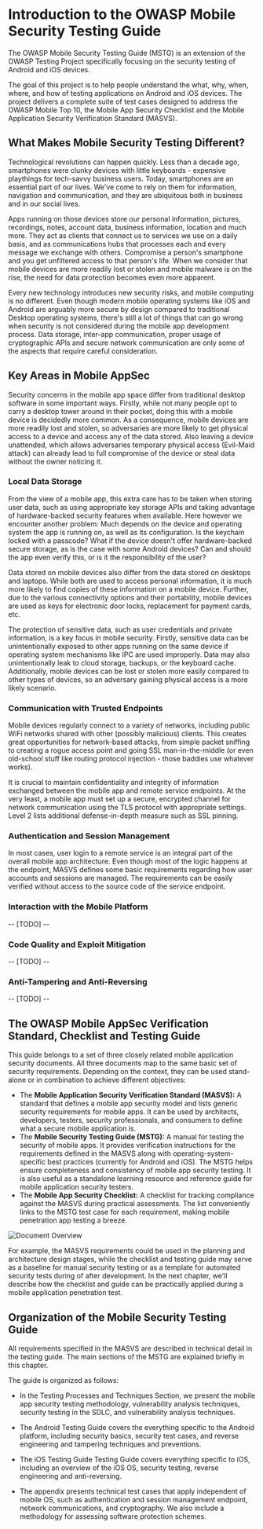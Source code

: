 # Introduction to the OWASP Mobile Security Testing Guide

The OWASP Mobile Security Testing Guide (MSTG) is an extension of the OWASP Testing Project specifically focusing on the security testing of Android and iOS devices.

The goal of this project is to help people understand the what, why, when, where, and how of testing applications on Android and iOS devices. The project delivers a complete suite of test cases designed to address the OWASP Mobile Top 10, the Mobile App Security Checklist and the Mobile Application Security Verification Standard (MASVS). 

## What Makes Mobile Security Testing Different?

Technological revolutions can happen quickly. Less than a decade ago, smartphones were clunky devices with little keyboards - expensive playthings for tech-savvy business users. Today, smartphones are an essential part of our lives. We've come to rely on them for information, navigation and communication, and they are ubiquitous both in business and in our social lives.

Apps running on those devices store our personal information, pictures, recordings, notes, account data, business information, location and much more. They act as clients that connect us to services we use on a daily basis, and as communications hubs that processes each and every message we exchange with others. Compromise a person's smartphone and you get unfiltered access to that person's life. When we consider that mobile devices are more readily lost or stolen and mobile malware is on the rise, the need for data protection becomes even more apparent.

Every new technology introduces new security risks, and mobile computing is no different. Even though modern mobile operating systems like iOS and Android are arguably more secure by design compared to traditional Desktop operating systems, there's still a lot of things that can go wrong when security is not considered during the mobile app development process. Data storage, inter-app communication, proper usage of cryptographic APIs and secure network communication are only some of the aspects that require careful consideration.

## Key Areas in Mobile AppSec

Security concerns in the mobile app space differ from traditional desktop software in some important ways. Firstly, while not many people opt to carry a desktop tower around in their pocket, doing this with a mobile device is decidedly more common. As a consequence, mobile devices are more readily lost and stolen, so adversaries are more likely to get physical access to a device and access any of the data stored. Also leaving a device unattended, which allows adversaries temporary physical access (Evil-Maid attack) can already lead to full compromise of the device or steal data without the owner noticing it.

### Local Data Storage

From the view of a mobile app, this extra care has to be taken when storing user data, such as using appropriate key storage APIs and taking advantage of hardware-backed security features when available. Here however we encounter another problem: Much depends on the device and operating system the app is running on, as well as its configuration. Is the keychain locked with a passcode? What if the device doesn't offer hardware-backed secure storage, as is the case with some Android devices? Can and should the app even verify this, or is it the responsibility of the user?

Data stored on mobile devices also differ from the data stored on desktops and laptops. While both are used to access personal information, it is much more likely to find copies of these information on a mobile device. Further, due to the various connectivity options and their portability, mobile devices are used as keys for electronic door locks, replacement for payment cards, etc.

The protection of sensitive data, such as user credentials and private information, is a key focus in mobile security. Firstly, sensitive data can be unintentionally exposed to other apps running on the same device if operating system mechanisms like IPC are used improperly. Data may also unintentionally leak to cloud storage, backups, or the keyboard cache. Additionally, mobile devices can be lost or stolen more easily compared to other types of devices, so an adversary gaining physical access is a more likely scenario.

### Communication with Trusted Endpoints

Mobile devices regularly connect to a variety of networks, including public WiFi networks shared with other (possibly malicious) clients. This creates great opportunities for network-based attacks, from simple packet sniffing to creating a rogue access point and going SSL man-in-the-middle (or even old-school stuff like routing protocol injection - those baddies use whatever works).

It is crucial to maintain confidentiality and integrity of information exchanged between the mobile app and remote service endpoints. At the very least, a mobile app must set up a secure, encrypted channel for network communication using the TLS protocol with appropriate settings. Level 2 lists additional defense-in-depth measure such as SSL pinning.

### Authentication and Session Management

In most cases, user login to a remote service is an integral part of the overall mobile app architecture. Even though most of the logic happens at the endpoint, MASVS defines some basic requirements regarding how user accounts and sessions are managed. The requirements can be easily verified without access to the source code of the service endpoint.

### Interaction with the Mobile Platform

-- [TODO] --

### Code Quality and Exploit Mitigation

-- [TODO] --

### Anti-Tampering and Anti-Reversing

-- [TODO] --

## The OWASP Mobile AppSec Verification Standard, Checklist and Testing Guide

This guide belongs to a set of three closely related mobile application security documents. All three documents map to the same basic set of security requirements. Depending on the context, they can be used stand-alone or in combination to achieve different objectives:

* The **Mobile Application Security Verification Standard (MASVS):** A standard that defines a mobile app security model and lists generic security requirements for mobile apps. It can be used by architects, developers, testers, security professionals, and consumers to define what a secure mobile application is.
* The **Mobile Security Testing Guide (MSTG):** A manual for testing the security of mobile apps. It provides verification instructions for the requirements defined in the MASVS along with operating-system-specific best practices (currently for Android and iOS). The MSTG helps ensure completeness and consistency of mobile app security testing. It is also useful as a standalone learning resource and reference guide for mobile application security testers.
* The **Mobile App Security Checklist:** A checklist for tracking compliance against the MASVS during practical assessments. The list conveniently links to the MSTG test case for each requirement, making mobile penetration app testing a breeze.

![Document Overview](Images/Chapters/0x03/owasp-mobile-overview.jpg)

For example, the MASVS requirements could be used in the planning and architecture design stages, while the checklist and testing guide may serve as a baseline for manual security testing or as a template for automated security tests during of after development. In the next chapter, we'll describe how the checklist and guide can be practically applied during a mobile application penetration test.

## Organization of the Mobile Security Testing Guide

All requirements specified in the MASVS are described in technical detail in the testing guide. The main sections of the MSTG are explained briefly in this chapter.

The guide is organized as follows: 

- In the Testing Processes and Techniques Section, we present the mobile app security testing methodology, vulnerability analysis techniques, security testing in the SDLC, and vulnerability analysis techniques. 

- The Android Testing Guide covers the everything specific to the Android platform, including security basics, security test cases, and reverse engineering and tampering techniques and preventions.

- The iOS Testing Guide Testing Guide covers everything specific to iOS, including an overview of the iOS OS, security testing, reverse engineering and anti-reversing.

- The appendix presents technical test cases that apply independent of mobile OS, such as authentication and session management endpoint, network communications, and cryptography. We also include a methodology for assessing software protection schemes.

